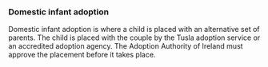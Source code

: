 ###  Domestic infant adoption

Domestic infant adoption is where a child is placed with an alternative set of
parents. The child is placed with the couple by the Tusla adoption service or
an accredited adoption agency. The Adoption Authority of Ireland must approve
the placement before it takes place.
